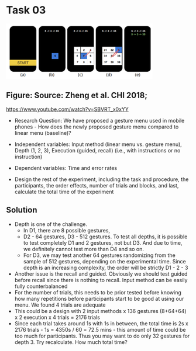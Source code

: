 # Task 03
<img src = "../images/workshop3.png" width=400>

## Figure: Source: Zheng et al. CHI 2018;
https://www.youtube.com/watch?v=SBVRT_x0xYY
- Research Question: We have proposed a gesture menu used in mobile phones - How does the newly proposed gesture menu compared to linear menu (baseline)?

- Independent variables: Input method (linear menu vs. gesture menu), Depth (1, 2, 3), Execution (guided, recall) (i.e., with instructions or no instruction)

- Dependent variables: Time and error rates

- Design the rest of the experiment, including the task and procedure, the participants, the order effects, number of trials and blocks, and last, calculate the total time of the experiment 

## Solution
- Depth is one of the challenge. 
    - In D1, there are 8 possible gestures, 
    - D2 - 64 gestures, D3 - 512 gestures. To test all depths, it is possible to test completely D1 and 2 gestures, not but D3. And due to time, we definitely cannot test more than D4 and so on. 
    - For D3, we may test another 64 gestures randomizing from the sample of 512 gestures, depending on the experimental time. Since depth is an increasing complexity, the order will be strictly D1 - 2 - 3
- Another issue is the recall and guided. Obviously we should test guided before recall since there is nothing to recall. Input method can be easily fully counterbalanced
- For the number of trials, this needs to be prior tested before knowing how many repetitions before participants start to be good at using our menu. We found 4 trials are adequate
- This could be a design with 2 input methods x 136 gestures (8+64+64) x 2 execution x 4 trials = 2176 trials
- Since each trial takes around 1s with 1s in between, the total time is 2s x 2176 trials - 1s = 4350s / 60 = 72.5 mins - this amount of time could be too much for participants. Thus you may want to do only 32 gestures for depth 3. Try recalculate. How much total time?